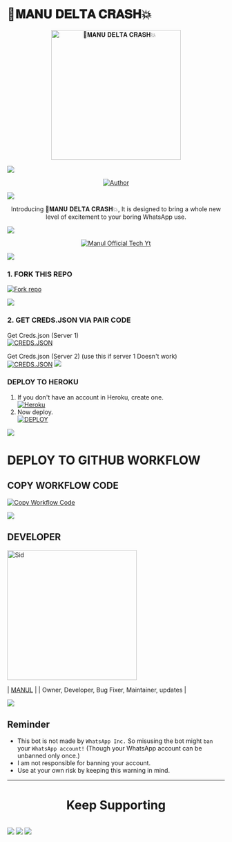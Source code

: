 # 🦠𝐌𝐀𝐍𝐔 𝐃𝐄𝐋𝐓𝐀 𝐂𝐑𝐀𝐒𝐇💥

<p align="center">
  <a href="https://youtu.be/@ManulOfficialTech">
    <img alt="🦠𝐌𝐀𝐍𝐔 𝐃𝐄𝐋𝐓𝐀 𝐂𝐑𝐀𝐒𝐇💥" height="300" src="https://telegra.ph/file/9f3304322225a6f375dfb.jpg">
  </a>
</p>
<a><img src='https://i.imgur.com/LyHic3i.gif'/></a>

<p align="center">
  <a href="https://github.com/manulofficial7"><img title="Author" src="https://img.shields.io/badge/Manul-Official-black?style=for-the-badge&logo=WhatsApp"></a>
</p>

<a><img src='https://i.imgur.com/LyHic3i.gif'/></a>

<p align="center">Introducing 🦠𝐌𝐀𝐍𝐔 𝐃𝐄𝐋𝐓𝐀 𝐂𝐑𝐀𝐒𝐇💥, It is designed to bring a whole new level of excitement to your boring WhatsApp use.</p>
<a><img src='https://i.imgur.com/LyHic3i.gif'/></a>

<p align="center">
  <a aria-label="🦠𝐌𝐀𝐍𝐔 𝐃𝐄𝐋𝐓𝐀 𝐂𝐑𝐀𝐒𝐇💥 is free to use" href="https://youtube.com/@ManulOfficialTech" target="_blank">
    <img alt="Manul Official Tech Yt" src="https://img.shields.io/youtube/channel/subscribers/UCWHA-PreVSVaYhDTAiUipCA" target="_blank" />
  </a>
</p>

<a><img src='https://i.imgur.com/LyHic3i.gif'/></a>


### 1. FORK THIS REPO

<a href='https://github.com/samsungdew/DELTA_BUG_BY_MANUL_OFFICIAL/fork' target="_blank"><img alt='Fork repo' src='https://img.shields.io/badge/Fork This Repo-black?style=for-the-badge&logo=git&logoColor=white'/></a>

<a><img src='https://i.imgur.com/LyHic3i.gif'/></a>

### 2. GET CREDS.JSON VIA PAIR CODE

 Get Creds.json (Server 1)
    <br>
     <a href='https://manu-pair.onrender.com' target="_blank"><img alt='CREDS.JSON' src='https://img.shields.io/badge/Creds.json-100000?style=for-the-badge&logo=scan&logoColor=white&labelColor=black&color=black'/></a>


 Get Creds.json (Server 2) (use this if server 1 Doesn't work)
    <br>
<a href='https://replit.com/@manulwijethila2/Manul-Official-Whatsapp-Bot-Pair-Code' target="_blank"><img alt='CREDS.JSON' src='https://img.shields.io/badge/Creds.json-100000?style=for-the-badge&logo=scan&logoColor=white&labelColor=black&color=black'/></a>
<a><img src='https://i.imgur.com/LyHic3i.gif'/></a>

### DEPLOY TO HEROKU

1. If you don't have an account in Heroku, create one.
    <br>
    <a href='https://signup.heroku.com/' target="_blank"><img alt='Heroku' src='https://img.shields.io/badge/-Create-black?style=for-the-badge&logo=heroku&logoColor=white'/></a>
2. Now deploy.
    <br>
    <a href='https://dashboard.heroku.com/new?button-url=https%3A%2F%2Fgithub.com%2Fmanulofficial7%2FManu-MD-V5%3Ftab%3Dreadme-ov-file&org=lazackteam1&template=https%3A%2F%2Fgithub.com%2Fsamsungdew%2FDELTA_BUG_BY_MANUL_OFFICIAL%3Ftab%3Dreadme-ov-file' target="_blank"><img alt='DEPLOY' src='https://img.shields.io/badge/-DEPLOY-black?style=for-the-badge&logo=heroku&logoColor=white'/></a>

<a><img src='https://i.imgur.com/LyHic3i.gif'/></a>

# DEPLOY TO GITHUB WORKFLOW


## COPY WORKFLOW CODE
<a href='https://github.com/manulofficial7/GitHub-Workflow-Code' target="_blank"><img alt='Copy Workflow Code' src='https://img.shields.io/badge/Click here to copy workflow code-blue?style=for-the-badge&logo=opencv&logoColor=white'/></a>


<a><img src='https://i.imgur.com/LyHic3i.gif'/></a>

## DEVELOPER

<div align="left">
  <a href="https://wa.me/94742274855?text=*ʜɪ+ᴍʀ+ᴄʏʙᴇʀ+ᴍᴀɴᴜʟ+ᴏꜰꜰɪᴄɪᴀʟ+ꜱɪʀ.🫡💗*"><img src="https://telegra.ph/file/49e1bb852fe8292c2614a.jpg" width="300" height="300" alt="Sid"></a>
  
  | [MANUL](https://github.com/manulofficial7) |
  | Owner, Developer, Bug Fixer, Maintainer, updates |
</div>

<a><img src='https://i.imgur.com/LyHic3i.gif'/></a>

## Reminder

- This bot is not made by `WhatsApp Inc.` So misusing the bot might `ban` your `WhatsApp account!` (Though your WhatsApp account can be unbanned only once.)
- I am not responsible for banning your account.
- Use at your own risk by keeping this warning in mind.

---

<h1 align="center">Keep Supporting</h1>

<br>
<a><img src='https://i.imgur.com/LyHic3i.gif'/></a>
<a><img src='https://i.imgur.com/LyHic3i.gif'/></a>
<a><img src='https://i.imgur.com/LyHic3i.gif'/></a>
